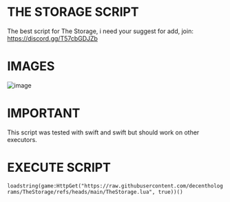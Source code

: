 # THE STORAGE SCRIPT
The best script for The Storage, i need your suggest for add, join: https://discord.gg/T57cbGDJZb

# IMAGES

![image](https://github.com/user-attachments/assets/c5d18679-49b4-43c3-aab2-74f229708082)

# IMPORTANT

This script was tested with swift and swift but should work on other executors.

# EXECUTE SCRIPT

`loadstring(game:HttpGet("https://raw.githubusercontent.com/decentholograms/TheStorage/refs/heads/main/TheStorage.lua", true))()`



